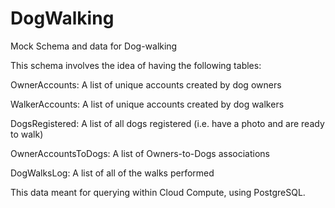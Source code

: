 # DogWalking
Mock Schema and data for Dog-walking

This schema involves the idea of having the following tables:

OwnerAccounts: A list of unique accounts created by dog owners

WalkerAccounts: A list of unique accounts created by dog walkers

DogsRegistered: A list of all dogs registered (i.e. have a photo and are ready to walk)

OwnerAccountsToDogs: A list of Owners-to-Dogs associations

DogWalksLog: A list of all of the walks performed


This data meant for querying within Cloud Compute, using PostgreSQL.
